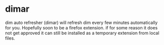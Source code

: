 # dimar
dim auto refresher (dimar) will refresh dim every few minutes automatically for you. Hopefully soon to be a firefox extension.
if for some reason it does not get approved it can still be installed as a temporary extension from local files.
